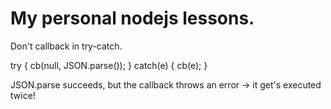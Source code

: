 
# My personal nodejs lessons.

Don't callback in try-catch.

try {
  cb(null, JSON.parse());
} catch(e) {
  cb(e);
}

JSON.parse succeeds, but the callback throws an error -> it get's executed twice!

